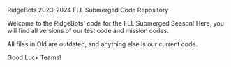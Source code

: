 RidgeBots 2023-2024 FLL Submerged Code Repository

Welcome to the RidgeBots' code for the FLL Submerged Season! Here, you will find all versions of our test code and mission codes.

All files in Old are outdated, and anything else is our current code.

Good Luck Teams!
